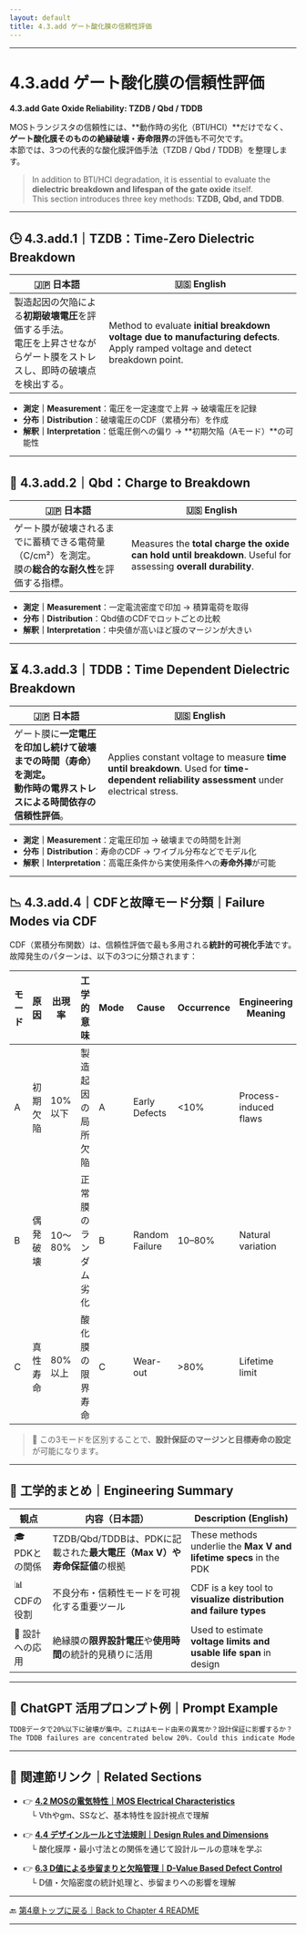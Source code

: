 ```yaml
---
layout: default
title: 4.3.add ゲート酸化膜の信頼性評価
---
```


---

# 4.3.add ゲート酸化膜の信頼性評価
**4.3.add Gate Oxide Reliability: TZDB / Qbd / TDDB**

MOSトランジスタの信頼性には、**動作時の劣化（BTI/HCI）**だけでなく、  
**ゲート酸化膜そのものの絶縁破壊・寿命限界**の評価も不可欠です。  
本節では、3つの代表的な酸化膜評価手法（TZDB / Qbd / TDDB）を整理します。

> In addition to BTI/HCI degradation, it is essential to evaluate the **dielectric breakdown and lifespan of the gate oxide** itself.  
> This section introduces three key methods: **TZDB, Qbd, and TDDB**.

---

## 🕒 4.3.add.1｜TZDB：Time-Zero Dielectric Breakdown

| 🇯🇵 日本語 | 🇺🇸 English |
|----------|-------------|
| 製造起因の欠陥による**初期破壊電圧**を評価する手法。<br>電圧を上昇させながらゲート膜をストレスし、即時の破壊点を検出する。 | Method to evaluate **initial breakdown voltage due to manufacturing defects**. Apply ramped voltage and detect breakdown point. |

- **測定｜Measurement**：電圧を一定速度で上昇 → 破壊電圧を記録  
- **分布｜Distribution**：破壊電圧のCDF（累積分布）を作成  
- **解釈｜Interpretation**：低電圧側への偏り → **初期欠陥（Aモード）**の可能性

---

## 🔋 4.3.add.2｜Qbd：Charge to Breakdown

| 🇯🇵 日本語 | 🇺🇸 English |
|----------|-------------|
| ゲート膜が破壊されるまでに蓄積できる電荷量（C/cm²）を測定。<br>膜の**総合的な耐久性**を評価する指標。 | Measures the **total charge the oxide can hold until breakdown**. Useful for assessing **overall durability**. |

- **測定｜Measurement**：一定電流密度で印加 → 積算電荷を取得  
- **分布｜Distribution**：Qbd値のCDFでロットごとの比較  
- **解釈｜Interpretation**：中央値が高いほど膜のマージンが大きい

---

## ⏳ 4.3.add.3｜TDDB：Time Dependent Dielectric Breakdown

| 🇯🇵 日本語 | 🇺🇸 English |
|----------|-------------|
| ゲート膜に**一定電圧を印加し続けて破壊までの時間（寿命）**を測定。<br>動作時の電界ストレスによる**時間依存の信頼性評価**。 | Applies constant voltage to measure **time until breakdown**. Used for **time-dependent reliability assessment** under electrical stress. |

- **測定｜Measurement**：定電圧印加 → 破壊までの時間を計測  
- **分布｜Distribution**：寿命のCDF → ワイブル分布などでモデル化  
- **解釈｜Interpretation**：高電圧条件から実使用条件への**寿命外挿**が可能

---

## 📉 4.3.add.4｜CDFと故障モード分類｜Failure Modes via CDF

CDF（累積分布関数）は、信頼性評価で最も多用される**統計的可視化手法**です。  
故障発生のパターンは、以下の3つに分類されます：

| モード | 原因 | 出現率 | 工学的意味 | Mode | Cause | Occurrence | Engineering Meaning |
|--------|------|--------|-------------|------|--------|-------------|----------------------|
| A      | 初期欠陥 | 10%以下 | 製造起因の局所欠陥 | A | Early Defects | <10% | Process-induced flaws |
| B      | 偶発破壊 | 10〜80% | 正常膜のランダム劣化 | B | Random Failure | 10–80% | Natural variation |
| C      | 真性寿命 | 80%以上 | 酸化膜の限界寿命 | C | Wear-out | >80% | Lifetime limit |

> 📌 この3モードを区別することで、**設計保証のマージンと目標寿命の設定**が可能になります。

---

## 🧠 工学的まとめ｜Engineering Summary

| 観点 | 内容（日本語） | Description (English) |
|------|------------------|------------------------|
| 🎓 PDKとの関係 | TZDB/Qbd/TDDBは、PDKに記載された**最大電圧（Max V）や寿命保証値**の根拠 | These methods underlie the **Max V and lifetime specs** in the PDK |
| 📊 CDFの役割 | 不良分布・信頼性モードを可視化する重要ツール | CDF is a key tool to **visualize distribution and failure types** |
| 📐 設計への応用 | 絶縁膜の**限界設計電圧**や**使用時間**の統計的見積りに活用 | Used to estimate **voltage limits and usable life span** in design |

---

## 💬 ChatGPT 活用プロンプト例｜Prompt Example

```markdown
TDDBデータで20%以下に破壊が集中。これはAモード由来の異常か？設計保証に影響するか？
The TDDB failures are concentrated below 20%. Could this indicate Mode A defects? Does it impact design qualification?
```

---

## 🔗 関連節リンク｜Related Sections

- 👉 [**4.2 MOSの電気特性｜MOS Electrical Characteristics**](4.2_mos_characteristics.md)  
 └ Vthやgm、SSなど、基本特性を設計視点で理解

- 👉 [**4.4 デザインルールと寸法規則｜Design Rules and Dimensions**](4.4_design_rules.md)  
 └ 酸化膜厚・最小寸法との関係を通じて設計ルールの意味を学ぶ

- 👉 [**6.3 D値による歩留まりと欠陥管理｜D-Value Based Defect Control**](../chapter6_test_and_package/6.3_failure_analysis.md)  
 └ D値・欠陥密度の統計処理と、歩留まりへの影響を理解

---

🔙 [第4章トップに戻る｜Back to Chapter 4 README](README.md)

---

